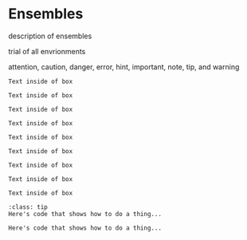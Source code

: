 # Ensembles


description of ensembles

trial of all envrionments 

attention, caution, danger, error, hint, important, note, tip, and warning

```{attention} STest inline
Text inside of box 
```

```{caution} STest inline
Text inside of box 
```

```{danger} STest inline
Text inside of box 
```

```{error} STest inline
Text inside of box 
```

```{hint} "STest inline"
Text inside of box 
```

```{important} STest inline
Text inside of box 
```

```{note} STest inline
Text inside of box 
```

```{tip} STest inline
Text inside of box 
```

```{warning} STest inline
Text inside of box 
```

```{admonition} Example: doing a thing
:class: tip  
Here's code that shows how to do a thing...
```

```{admonition} Example: doing a thing
Here's code that shows how to do a thing...
```